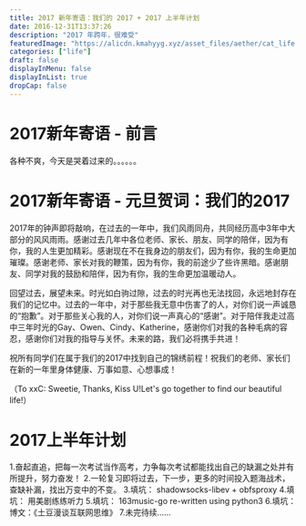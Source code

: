 ```yaml
---
title: 2017 新年寄语：我们的 2017 + 2017 上半年计划
date: 2016-12-31T13:37:26
description: "2017 年跨年，很难受"
featuredImage: "https://alicdn.kmahyyg.xyz/asset_files/aether/cat_life.webp"
categories: ["life"]
draft: false
displayInMenu: false
displayInList: true
dropCap: false
---
```


# 2017新年寄语 - 前言

  各种不爽，今天是哭着过来的。。。。。。

# 2017新年寄语 - 元旦贺词：我们的2017

  2017年的钟声即将敲响，在过去的一年中，我们风雨同舟，共同经历高中3年中大部分的风风雨雨。感谢过去几年中各位老师、家长、朋友、同学的陪伴，因为有你，我的人生更加精彩。感谢现在不在我身边的朋友们，因为有你，我的生命更加璀璨。感谢老师、家长对我的鞭策，因为有你，我的前途少了些许黑暗。感谢朋友、同学对我的鼓励和陪伴，因为有你，我的生命更加温暖动人。

  回望过去，展望未来。时光如白驹过隙，过去的时光再也无法找回，永远地封存在我们的记忆中。过去的一年中，对于那些我无意中伤害了的人，对你们说一声诚恳的“抱歉”。对于那些关心我的人，对你们说一声真心的“感谢”。对于陪伴我走过高中三年时光的Gay、Owen、Cindy、Katherine，感谢你们对我的各种毛病的容忍，感谢你们对我的指导与关怀。未来的路，我们必将携手共进！
  
  祝所有同学们在属于我们的2017中找到自己的锦绣前程！祝我们的老师、家长们在新的一年里身体健康、万事如意、心想事成！

  （To xxC: Sweetie, Thanks, Kiss U!Let's go together to find our beautiful life!）

# 2017上半年计划

   1.奋起直追，把每一次考试当作高考，力争每次考试都能找出自己的缺漏之处并有所提升，努力奋发！
   2.一轮复习即将过去，下一步，更多的时间投入题海战术，查缺补漏，找出万变中的不变。
   3.填坑： shadowsocks-libev + obfsproxy
   4.填坑： 用美剧练练听力
   5.填坑： 163music-go re-written using python3
   6.填坑： 博文：《土豆漫谈互联网思维》
   7.未完待续......
   
